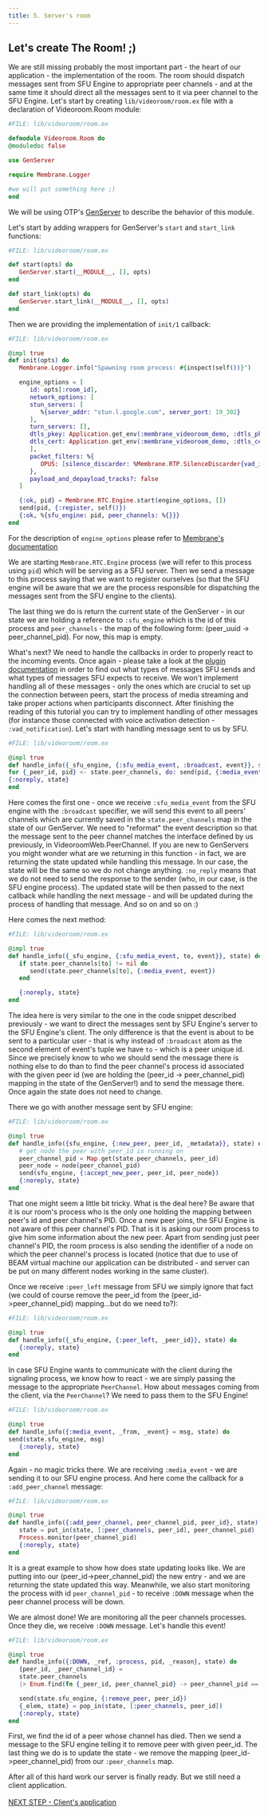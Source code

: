 ```yaml
---
title: 5. Server's room
---
```

## Let's create The Room! ;)
We are still missing probably the most important part - the heart of our application - the implementation of the room.
The room should dispatch messages sent from SFU Engine to appropriate peer channels - and at the same time it should direct all the messages sent to it via peer channel to the SFU Engine.
Let's start by creating `lib/videoroom/room.ex` file with a declaration of Videoroom.Room module:
```elixir
#FILE: lib/videoroom/room.ex

defmodule Videoroom.Room do
@moduledoc false

use GenServer

require Membrane.Logger

#we will put something here ;)
end
```
We will be using OTP's [GenServer](https://elixir-lang.org/getting-started/mix-otp/genserver.html) to describe the behavior of this module.


Let's start by adding wrappers for GenServer's `start` and `start_link` functions:
```elixir
#FILE: lib/videoroom/room.ex

def start(opts) do
   GenServer.start(__MODULE__, [], opts)
end

def start_link(opts) do
   GenServer.start_link(__MODULE__, [], opts)
end
```


Then we are providing the implementation of `init/1` callback:
```elixir
#FILE: lib/videoroom/room.ex

@impl true
def init(opts) do
   Membrane.Logger.info("Spawning room process: #{inspect(self())}")

   engine_options = [
      id: opts[:room_id],
      network_options: [
      stun_servers: [
         %{server_addr: "stun.l.google.com", server_port: 19_302}
      ],
      turn_servers: [],
      dtls_pkey: Application.get_env(:membrane_videoroom_demo, :dtls_pkey),
      dtls_cert: Application.get_env(:membrane_videoroom_demo, :dtls_cert)
      ],
      packet_filters: %{
         OPUS: [silence_discarder: %Membrane.RTP.SilenceDiscarder{vad_id: 1}]
      },
      payload_and_depayload_tracks?: false
   ]

   {:ok, pid} = Membrane.RTC.Engine.start(engine_options, [])
   send(pid, {:register, self()})
   {:ok, %{sfu_engine: pid, peer_channels: %{}}}
end
```

For the description of ```engine_options``` please refer to [Membrane's documentation](https://hexdocs.pm/membrane_rtc_engine/Membrane.RTC.Engine.html#content)

We are starting ```Membrane.RTC.Engine``` process (we will refer to this process using ```pid```) which will be serving as a SFU server.
Then we send a message to this process saying that we want to register ourselves (so that the SFU engine will be aware that we are the process responsible for dispatching the messages sent from the SFU engine to the clients).

The last thing we do is return the current state of the GenServer - in our state we are holding a reference to ```:sfu_engine``` which is the id of this process and ```peer_channels``` - the map of the following form: (peer_uuid -> peer_channel_pid). For now, this map is empty.

What's next? We need to handle the callbacks in order to properly react to the incoming events. Once again - please take a look at the [plugin documentation](https://hexdocs.pm/membrane_rtc_engine/Membrane.RTC.Engine.html#module-messages) in order to find out what types of messages SFU sends and what types of messages SFU expects to receive.
We won't implement handling all of these messages - only the ones which are crucial to set up the connection between peers, start the process of media streaming and take proper actions when participants disconnect. After finishing the reading of this tutorial you can try to implement handling of other messages (for instance those connected with voice activation detection - ```:vad_notification```). 
Let's start with handling message sent to us by SFU.
```elixir
#FILE: lib/videoroom/room.ex

@impl true
def handle_info({_sfu_engine, {:sfu_media_event, :broadcast, event}}, state) do
for {_peer_id, pid} <- state.peer_channels, do: send(pid, {:media_event, event})
{:noreply, state}
end
```
Here comes the first one - once we receive ```:sfu_media_event``` from the SFU engine with the `:broadcast` specifier, we will send this event to all peers' channels which are currently saved in the ```state.peer_channels``` map in the state of our GenServer. We need to "reformat" the event description so that the message sent to the peer channel matches the interface defined by us previously, in VideoroomWeb.PeerChannel. If you are new to GenServers you might wonder what are we returning in this function - in fact, we are returning the state updated while handling this message. In our case, the state will be the same so we do not change anything. ```:no_reply``` means that we do not need to send the response to the sender (who, in our case, is the SFU engine process). The updated state will be then passed to the next callback while handling the next message - and will be updated during the process of handling that message. And so on and so on :) 

Here comes the next method:
```elixir
#FILE: lib/videoroom/room.ex

@impl true
def handle_info({_sfu_engine, {:sfu_media_event, to, event}}, state) do
   if state.peer_channels[to] != nil do
      send(state.peer_channels[to], {:media_event, event})
   end

   {:noreply, state}
end
```
The idea here is very similar to the one in the code snippet described previously - we want to direct the messages sent by SFU Engine's server to the SFU Engine's client.
The only difference is that the event is about to be sent to a particular user - that is why instead of ```:broadcast``` atom as the second element of event's tuple we have ```to``` - which is a peer unique id. Since we precisely know to who we should send the message there is nothing else to do than to find the peer channel's process id associated with the given peer id (we are holding the (peer_id -> peer_channel_pid) mapping in the state of the GenServer!) and to send the message there. Once again the state does not need to change.


There we go with another message sent by SFU engine:
```elixir
#FILE: lib/videoroom/room.ex

@impl true
def handle_info({sfu_engine, {:new_peer, peer_id, _metadata}}, state) do
   # get node the peer with peer_id is running on
   peer_channel_pid = Map.get(state.peer_channels, peer_id)
   peer_node = node(peer_channel_pid)
   send(sfu_engine, {:accept_new_peer, peer_id, peer_node})
   {:noreply, state}
end
```
That one might seem a little bit tricky. What is the deal here? Be aware that it is our room's process who is the only one holding the mapping between peer's id and peer channel's PID. Once a new peer joins, the SFU Engine is not aware of this peer channel's PID. That is it is asking our room process to give him some information about the new peer. 
Apart from sending just peer channel's PID, the room process is also sending the identifier of a node on which the peer channel's process is located (notice that due to use of BEAM virtual machine our application can be distributed - and server can be put on many different nodes working in the same cluster).

Once we receive ```:peer_left``` message from SFU we simply ignore that fact (we could of course remove the peer_id from the (peer_id->peer_channel_pid) mapping...but do we need to?):
```elixir
#FILE: lib/videoroom/room.ex

@impl true
def handle_info({_sfu_engine, {:peer_left, _peer_id}}, state) do
   {:noreply, state}
end
```

In case SFU Engine wants to communicate with the client during the signaling process, we know how to react - we are simply passing the message to the appropriate `PeerChannel`.
How about messages coming from the client, via the `PeerChannel`? We need to pass them to the SFU Engine!
```elixir
#FILE: lib/videoroom/room.ex

@impl true
def handle_info({:media_event, _from, _event} = msg, state) do
send(state.sfu_engine, msg)
   {:noreply, state}
end
```
Again - no magic tricks there. We are receiving ```:media_event``` - we are sending it to our SFU engine process. 
And here come the callback for a ```:add_peer_channel``` message:
```elixir
#FILE: lib/videoroom/room.ex

@impl true
def handle_info({:add_peer_channel, peer_channel_pid, peer_id}, state) do
   state = put_in(state, [:peer_channels, peer_id], peer_channel_pid)
   Process.monitor(peer_channel_pid)
   {:noreply, state}
end
```

It is a great example to show how does state updating looks like. We are putting into our (peer_id->peer_channel_pid) the new entry - and we are returning
the state updated this way. Meanwhile, we also start monitoring the process with id ```peer_channel_pid``` - to receive ```:DOWN``` message when the peer channel process will be down.

We are almost done! We are monitoring all the peer channels processes. Once they die, we receive ```:DOWN``` message. Let's handle this event!
```elixir
#FILE: lib/videoroom/room.ex

@impl true
def handle_info({:DOWN, _ref, :process, pid, _reason}, state) do
   {peer_id, _peer_channel_id} =
   state.peer_channels
   |> Enum.find(fn {_peer_id, peer_channel_pid} -> peer_channel_pid == pid end)

   send(state.sfu_engine, {:remove_peer, peer_id}) 
   {_elem, state} = pop_in(state, [:peer_channels, peer_id])
   {:noreply, state}
end
```
First, we find the id of a peer whose channel has died. Then we send a message to the SFU engine telling it to remove peer with given peer_id.
The last thing we do is to update the state - we remove the mapping (peer_id->peer_channel_pid) from our ```:peer_channels``` map.

After all of this hard work our server is finally ready. But we still need a client application.
<br><br>
[NEXT STEP - Client's application](6_ImplementingClientsApplication.md)

 

